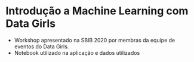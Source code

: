 # Introdução a Machine Learning com Data Girls

* Workshop apresentado na SBIB 2020 por membras da equipe de eventos do Data Girls. 
* Notebook utilizado na aplicação e dados utilizados